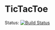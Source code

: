 # TicTacToe

Status: [![Build   Status](https://api.travis-ci.org/LazyMouseInc/TicTacToe.png)](https://travis-ci.org/benzinn94/LazyMouseInc/TicTacToe)
